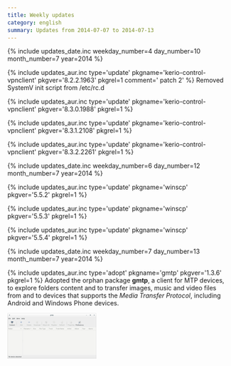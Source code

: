 ```yaml
---
title: Weekly updates
category: english
summary: Updates from 2014-07-07 to 2014-07-13
---
```


{% include updates_date.inc weekday_number=4 day_number=10 month_number=7 year=2014 %}

{% include updates_aur.inc type='update' pkgname='kerio-control-vpnclient' pkgver='8.2.2.1963' pkgrel=1 comment=' patch 2' %}
Removed SystemV init script from /etc/rc.d

{% include updates_aur.inc type='update' pkgname='kerio-control-vpnclient' pkgver='8.3.0.1988' pkgrel=1 %}

{% include updates_aur.inc type='update' pkgname='kerio-control-vpnclient' pkgver='8.3.1.2108' pkgrel=1 %}

{% include updates_aur.inc type='update' pkgname='kerio-control-vpnclient' pkgver='8.3.2.2261' pkgrel=1 %}

{% include updates_date.inc weekday_number=6 day_number=12 month_number=7 year=2014 %}

{% include updates_aur.inc type='update' pkgname='winscp' pkgver='5.5.2' pkgrel=1 %}

{% include updates_aur.inc type='update' pkgname='winscp' pkgver='5.5.3' pkgrel=1 %}

{% include updates_aur.inc type='update' pkgname='winscp' pkgver='5.5.4' pkgrel=1 %}

{% include updates_date.inc weekday_number=7 day_number=13 month_number=7 year=2014 %}

{% include updates_aur.inc type='adopt' pkgname='gmtp' pkgver='1.3.6' pkgrel=1 %}
Adopted the orphan package **gmtp**, a client for MTP devices, to explore folders
content and to transfer images, music and video files from and to devices that
supports the *Media Transfer Protocol*, including Android and Windows Phone
devices.

[![gMTP][img-gmtp-thumb]][img-gmtp]


[img-gmtp]: /resources/articles/2014-07/gmtp.png
[img-gmtp-thumb]: /resources/articles/2014-07/gmtp-thumb.png
